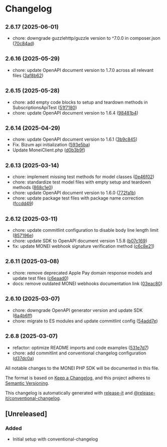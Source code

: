 # Changelog

## <small>2.6.17 (2025-06-01)</small>

* chore: downgrade guzzlehttp/guzzle version to ^7.0.0 in composer.json ([70c84ad](https://github.com/MONEI/monei-php-sdk/commit/70c84ad))

## <small>2.6.16 (2025-05-29)</small>

* chore: update OpenAPI document version to 1.7.0 across all relevant files ([3af8b62](https://github.com/MONEI/monei-php-sdk/commit/3af8b62))

## <small>2.6.15 (2025-05-28)</small>

* chore: add empty code blocks to setup and teardown methods in SubscriptionsApiTest ([51f7180](https://github.com/MONEI/monei-php-sdk/commit/51f7180))
* chore: update OpenAPI document version to 1.6.4 ([98481b4](https://github.com/MONEI/monei-php-sdk/commit/98481b4))

## <small>2.6.14 (2025-04-29)</small>

* chore: update OpenAPI document version to 1.6.1 ([3b9c845](https://github.com/MONEI/monei-php-sdk/commit/3b9c845))
* Fix. Bizum api initialization ([593e5ba](https://github.com/MONEI/monei-php-sdk/commit/593e5ba))
* Update MoneiClient.php ([d0b3b9f](https://github.com/MONEI/monei-php-sdk/commit/d0b3b9f))

## <small>2.6.13 (2025-03-14)</small>

* chore: implement missing test methods for model classes ([0e46f02](https://github.com/MONEI/monei-php-sdk/commit/0e46f02))
* chore: standardize test model files with empty setup and teardown methods ([868c1e0](https://github.com/MONEI/monei-php-sdk/commit/868c1e0))
* chore: update OpenAPI document version to 1.6.0 ([772fa1b](https://github.com/MONEI/monei-php-sdk/commit/772fa1b))
* chore: update package test files with package name correction ([fccdd49](https://github.com/MONEI/monei-php-sdk/commit/fccdd49))

## <small>2.6.12 (2025-03-11)</small>

* chore: update commitlint configuration to disable body line length limit ([857196e](https://github.com/MONEI/monei-php-sdk/commit/857196e))
* chore: update SDK to OpenAPI document version 1.5.8 ([b07c169](https://github.com/MONEI/monei-php-sdk/commit/b07c169))
* fix: update MONEI webhook signature verification method ([c6c8e21](https://github.com/MONEI/monei-php-sdk/commit/c6c8e21))

## <small>2.6.11 (2025-03-08)</small>

* chore: remove deprecated Apple Pay domain response models and update test files ([c6eaad0](https://github.com/MONEI/monei-php-sdk/commit/c6eaad0))
* docs: remove outdated MONEI webhooks documentation link ([03eac80](https://github.com/MONEI/monei-php-sdk/commit/03eac80))

## <small>2.6.10 (2025-03-07)</small>

* chore: downgrade OpenAPI generator version and update SDK ([6a4b6ff](https://github.com/MONEI/monei-php-sdk/commit/6a4b6ff))
* chore: migrate to ES modules and update commitlint config ([54add7e](https://github.com/MONEI/monei-php-sdk/commit/54add7e))

## <small>2.6.8 (2025-03-07)</small>

* refactor: optimize README imports and code examples ([531e7d7](https://github.com/MONEI/monei-php-sdk/commit/531e7d7))
* chore: add commitlint and conventional changelog configuration ([d37dc0a](https://github.com/MONEI/monei-php-sdk/commit/d37dc0a))

All notable changes to the MONEI PHP SDK will be documented in this file.

The format is based on [Keep a Changelog](https://keepachangelog.com/en/1.0.0/),
and this project adheres to [Semantic Versioning](https://semver.org/spec/v2.0.0.html).

This changelog is automatically generated with [release-it](https://github.com/release-it/release-it)
and [@release-it/conventional-changelog](https://github.com/release-it/conventional-changelog).

## [Unreleased]

### Added
- Initial setup with conventional-changelog
